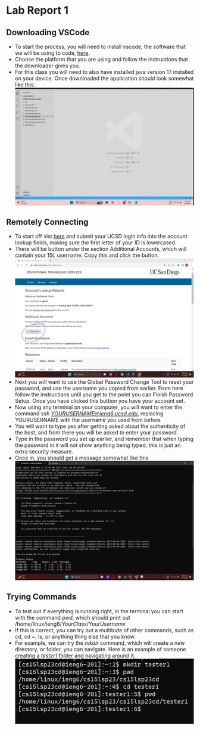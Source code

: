 # Lab Report 1
## Downloading VSCode
* To start the process, you will need to install vscode, the software that we will be using to code, [here](https://code.visualstudio.com/download).
* Choose the platform that you are using and follow the instructions that the downloader gives you. 
* For this class you will need to also have installed java version 17 installed on your device. Once downloaded the application should look somewhat like this.
![Image](VSCodeScreen.png)

## Remotely Connecting
* To start off vist [here](https://sdacs.ucsd.edu/~icc/index.php) and submit your UCSD login info into the account lookup fields, making sure the first letter of your ID is lowercased.
* There will be button under the section Additional Accounts, which will contain your 15L username. Copy this and click the button. 
![Image](15Laccount.png)
* Next you will want to use the Global Password Change Tool to reset your password, and use the username you copied from earlier. From here follow the instructions until you get to the point you can Finish Password Setup. Once you have clicked this buttion you have your account set.
* Now using any terminal on your computer, you will want to enter the command *ssh YOURUSERNAME@ieng6.ucsd.edu*, replacing YOURUSERNAME with the username you used from before.
* You will want to type yes after getting asked about the authenticity of the host, and from there you will be asked to enter your password.
* Type in the password you set up earlier, and remember that when typing the password in it will not show anything being typed, this is just an extra security measure.
* Once in, you should get a message somewhat like this
![Image](remoteconnect.png)
## Trying Commands
* To test out if everything is running right, in the terminal you can start with the command *pwd*, which should print out /home/linux/ieng6/*YourClass*/*YourUsername*
* If this is correct, you can try out a multitude of other commands, such as cd, cd ~, ls, or anything thing else that you know. 
* For example, we can try the *mkdir* command, which will create a new directory, or folder, you can navigate. Here is an example of someone creating a *tester1* folder and navigating around it. 
![Image](mkdircommandexample.png)
